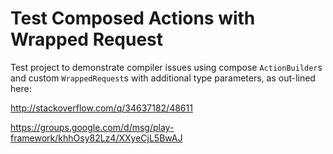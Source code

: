 # Test Composed Actions with Wrapped Request

Test project to demonstrate compiler issues using compose `ActionBuilder`s and custom `WrappedRequest`s with additional type parameters, as out-lined here:

http://stackoverflow.com/q/34637182/48611

https://groups.google.com/d/msg/play-framework/khhOsy82Lz4/XXyeCjL5BwAJ